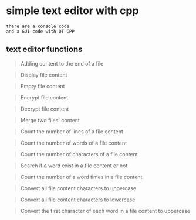 # simple text editor with cpp

```
there are a console code
and a GUI code with QT CPP
```

## text editor functions
> Adding content to the end of a file

> Display file content

> Empty file content

> Encrypt file content

> Decrypt file content

> Merge two files' content

> Count the number of lines of a file content

> Count the number of words of a file content

> Count the number of characters of a file content

> Search if a word exist in a file content or not

> Count the number of a word times in a file content

> Convert all file content characters to uppercase

> Convert all file content characters to lowercase

> Convert the first character of each word in a file content to uppercase
